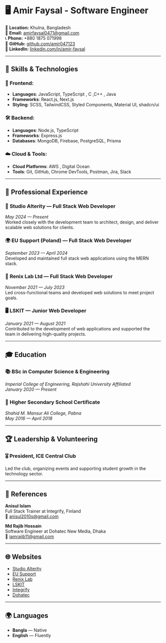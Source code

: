 # 🖥️ Amir Faysal - Software Engineer

📍 **Location:** Khulna, Bangladesh  
📧 **Email:** [amirfaysal0471@gmail.com](mailto:amirfaysal0471@gmail.com)  
📞 **Phone:** +880 1875 071998  
🔗 **GitHub:** [github.com/amir047123](https://github.com/amir047123)  
🔗 **LinkedIn:** [linkedin.com/in/amir-faysal](https://www.linkedin.com/in/amir-faysal)

---

## 🚀 Skills & Technologies

### 🔧 **Frontend:**
- **Languages**: JavaScript, TypeScript , C ,C++ , Java
- **Frameworks**: React.js, Next.js
- **Styling**: SCSS, TailwindCSS, Styled Components, Material UI, shadcn/ui

### 🛠️ **Backend:**
- **Languages**: Node.js, TypeScript
- **Frameworks**: Express.js
- **Databases**: MongoDB, Firebase, PostgreSQL, Prisma

### ☁️ **Cloud & Tools:**
- **Cloud Platforms**: AWS , Digital Ocean
- **Tools**: Git, GitHub, Chrome DevTools, Postman, Jira, Slack

---

## 💼 Professional Experience

### 🌟 **Studio Alterity** — Full Stack Web Developer  
*May 2024 — Present*  
Worked closely with the development team to architect, design, and deliver scalable web solutions for clients.

### 🌍 **EU Support (Poland)** — Full Stack Web Developer  
*September 2023 — April 2024*  
Developed and maintained full stack web applications using the MERN stack.

### 🔬 **Renix Lab Ltd** — Full Stack Web Developer  
*November 2021 — July 2023*  
Led cross-functional teams and developed web solutions to meet project goals.

### 🖥️ **LSKIT** — Junior Web Developer  
*January 2021 — August 2021*  
Contributed to the development of web applications and supported the team in delivering high-quality projects.

---

## 🎓 Education

### 📚 **BSc in Computer Science & Engineering**  
*Imperial College of Engineering, Rajshahi University Affiliated*  
*January 2020 — Present*

### 🏅 **Higher Secondary School Certificate**  
*Shahid M. Mansur Ali College, Pabna*  
*May 2016 — April 2018*

---

## 🏆 Leadership & Volunteering

### 🎖️ **President, ICE Central Club**  
Led the club, organizing events and supporting student growth in the technology sector.

---

## 📇 References

**Anisul Islam**  
Full Stack Trainer at Integrify, Finland  
📧 [anisul2010s@gmail.com](mailto:anisul2010s@gmail.com)

**Md Rajib Hossain**  
Software Engineer at Dohatec New Media, Dhaka  
📧 [iamrajib11@gmail.com](mailto:iamrajib11@gmail.com)

---

## 🌐 Websites

- [Studio Alterity](https://www.alterity.studio/)
- [EU Support](https://eusupports.com/)
- [Renix Lab](https://www.renixlaboratories.com.bd/)
- [LSKIT](https://lskit.com/)
- [Integrify](https://www.integrify.io/)
- [Dohatec](https://dohatec.com/)

---

## 🌍 Languages

- **Bangla** — Native
- **English** — Fluently
